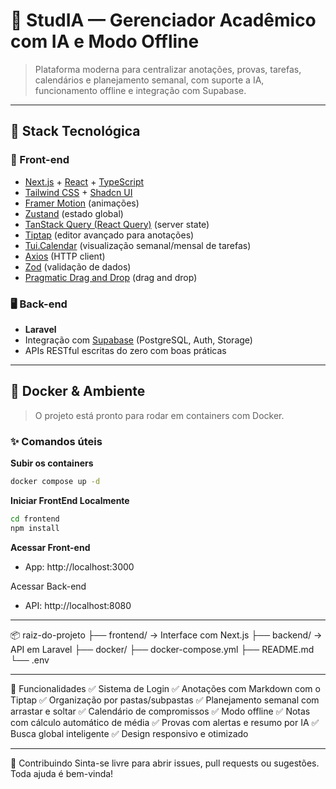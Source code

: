 # 🧠 StudIA — Gerenciador Acadêmico com IA e Modo Offline

> Plataforma moderna para centralizar anotações, provas, tarefas, calendários e planejamento semanal, com suporte a IA, funcionamento offline e integração com Supabase.

---

## 🚀 Stack Tecnológica

### 🎨 Front-end

- [Next.js](https://nextjs.org/) + [React](https://reactjs.org/) + [TypeScript](https://www.typescriptlang.org/)
- [Tailwind CSS](https://tailwindcss.com/) + [Shadcn UI](https://ui.shadcn.com/)
- [Framer Motion](https://www.framer.com/motion/) (animações)
- [Zustand](https://github.com/pmndrs/zustand) (estado global)
- [TanStack Query (React Query)](https://tanstack.com/query) (server state)
- [Tiptap](https://tiptap.dev/) (editor avançado para anotações)
- [Tui.Calendar](https://github.com/nhn/tui.calendar) (visualização semanal/mensal de tarefas)
- [Axios](https://axios-http.com/) (HTTP client)
- [Zod](https://zod.dev/) (validação de dados)
- [Pragmatic Drag and Drop](https://atlassian.design/components/pragmatic-drag-and-drop/about) (drag and drop)

### 🖥️ Back-end

- **Laravel**
- Integração com [Supabase](https://supabase.com/) (PostgreSQL, Auth, Storage)
- APIs RESTful escritas do zero com boas práticas

---

## 🐳 Docker & Ambiente

> O projeto está pronto para rodar em containers com Docker.

### ✨ Comandos úteis

**Subir os containers**
```bash
docker compose up -d
```

**Iniciar FrontEnd Localmente**
```bash
cd frontend
npm install
```

**Acessar Front-end**
- App: http://localhost:3000

Acessar Back-end
- API: http://localhost:8080

---

📦 raiz-do-projeto
├── frontend/        → Interface com Next.js
├── backend/         → API em Laravel
├── docker/
├── docker-compose.yml
├── README.md
└── .env

---

🧠 Funcionalidades
✅ Sistema de Login
✅ Anotações com Markdown com o Tiptap
✅ Organização por pastas/subpastas
✅ Planejamento semanal com arrastar e soltar
✅ Calendário de compromissos
✅ Modo offline
✅ Notas com cálculo automático de média
✅ Provas com alertas e resumo por IA
✅ Busca global inteligente
✅ Design responsivo e otimizado

---

🤝 Contribuindo
Sinta-se livre para abrir issues, pull requests ou sugestões. Toda ajuda é bem-vinda!